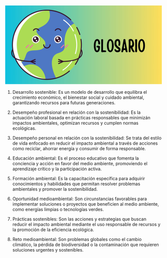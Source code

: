 ![Glosario](img/Glosario.jpg)

1. Desarrollo sostenible: Es un modelo de desarrollo que equilibra el crecimiento económico, el bienestar social y cuidado ambiental, garantizando recursos para futuras generaciones.

2. Desempeño profesional en relación con la sostenibilidad: Es la actuación laboral basada en prácticas responsables que minimizán impactos ambientales, optimizan recursos y cumplen normas ecológicas.

3. Desempeño personal en relación con la sostenibilidad: Se trata del estilo de vida enfocado en reducir el impacto ambiental a través de acciones como reciclar, ahorrar energía y consumir de forma responsable.

4. Educación ambiental: Es el proceso educativo que fomenta la conciencia y acción en favor del medio ambiente, promoviendo el aprendizaje crítico y la participación activa.

5. Formación ambiental: Es la capacitación específica para adquirir conocimientos y habilidades que permitan resolver problemas ambientales y promover la sostenibilidad.

6. Oportunidad medioambiental: Son circunstancias favorables para implementar soluciones o proyectos que beneficien al medio ambiente, como energías limpias o tecnologías verdes.

7. Prácticas sostenibles: Son las acciones y estrategias que buscan reducir el impacto ambiental mediante el uso responsable de recursos y la promoción de la eficiencia ecológica.

8. Reto medioambiental: Son problemas globales como el cambio climático, la pérdida de biodiversidad o la contaminación que requieren soluciones urgentes y sostenibles.
